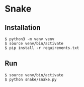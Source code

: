 # Snake

## Installation

```
$ python3 -m venv venv
$ source venv/bin/activate
$ pip install -r requirements.txt
```

## Run

```
$ source venv/bin/activate
$ python snake/snake.py
```
